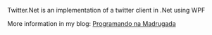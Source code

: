 Twitter.Net is an implementation of a twitter client in .Net using WPF

More information in my blog:
[Programando na Madrugada](http://www.luizpicanco.com/2009/03/25/client-para-twitter-em-net/)